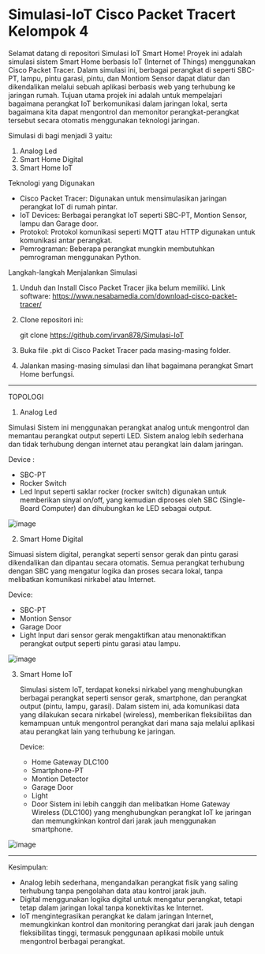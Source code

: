 # Simulasi-IoT Cisco Packet Tracert Kelompok 4
Selamat datang di repositori Simulasi IoT Smart Home! Proyek ini adalah simulasi sistem Smart Home berbasis IoT (Internet of Things) menggunakan Cisco Packet Tracer. Dalam simulasi ini, berbagai perangkat di seperti SBC-PT, lampu, pintu garasi, pintu, dan Montiom Sensor dapat diatur dan dikendalikan melalui sebuah aplikasi berbasis web yang terhubung ke jaringan rumah.
Tujuan utama projek ini adalah untuk mempelajari bagaimana perangkat IoT berkomunikasi dalam jaringan lokal, serta bagaimana kita dapat mengontrol dan memonitor perangkat-perangkat tersebut secara otomatis menggunakan teknologi jaringan.

Simulasi di bagi menjadi 3 yaitu:
1. Analog Led
2. Smart Home Digital
3. Smart Home IoT
   
Teknologi yang Digunakan
- Cisco Packet Tracer: Digunakan untuk mensimulasikan jaringan perangkat IoT di rumah pintar.
- IoT Devices: Berbagai perangkat IoT seperti SBC-PT, Montion Sensor, lampu dan Garage door.
- Protokol: Protokol komunikasi seperti MQTT atau HTTP digunakan untuk komunikasi antar perangkat.
- Pemrograman: Beberapa perangkat mungkin membutuhkan pemrograman menggunakan Python.

Langkah-langkah Menjalankan Simulasi
1. Unduh dan Install Cisco Packet Tracer jika belum memiliki.
   Link software: https://www.nesabamedia.com/download-cisco-packet-tracer/ 
2. Clone repositori ini:

   git clone https://github.com/irvan878/Simulasi-IoT
4. Buka file .pkt di Cisco Packet Tracer pada masing-masing folder.
5. Jalankan masing-masing simulasi dan lihat bagaimana perangkat Smart Home berfungsi.

-------------------------------------------------------------------------------------------------------------------------------
TOPOLOGI
1. Analog Led
  
  Simulasi Sistem ini menggunakan perangkat analog untuk mengontrol dan memantau perangkat output seperti LED. Sistem analog lebih sederhana dan tidak terhubung dengan internet atau perangkat lain dalam jaringan.
  
  Device :
  - SBC-PT
  - Rocker Switch
  - Led
  Input seperti saklar rocker (rocker switch) digunakan untuk memberikan sinyal on/off, yang kemudian diproses oleh SBC (Single-Board Computer) dan dihubungkan ke LED sebagai output.

  ![image](https://github.com/user-attachments/assets/f8b8db82-7e7d-426a-9862-8d40d3dbeadb)

2. Smart Home Digital
  
  Simuasi sistem digital, perangkat seperti sensor gerak dan pintu garasi dikendalikan dan dipantau secara otomatis. Semua perangkat terhubung dengan SBC yang mengatur logika dan proses secara lokal, tanpa melibatkan komunikasi
  nirkabel atau Internet.

  Device:
  - SBC-PT
  - Montion Sensor
  - Garage Door
  - Light
  Input dari sensor gerak mengaktifkan atau menonaktifkan perangkat output seperti pintu garasi atau lampu.

  ![image](https://github.com/user-attachments/assets/8ba9b28a-d48d-45f3-8524-39e467239f66)

3. Smart Home IoT

   Simulasi sistem IoT, terdapat koneksi nirkabel yang menghubungkan berbagai perangkat seperti sensor gerak, smartphone, dan perangkat output (pintu, lampu, garasi). Dalam sistem ini, ada komunikasi data yang dilakukan secara nirkabel      (wireless), memberikan fleksibilitas dan kemampuan untuk mengontrol perangkat dari mana saja melalui aplikasi atau perangkat lain yang terhubung ke jaringan.

   Device:
   - Home Gateway DLC100
   - Smartphone-PT
   - Montion Detector
   - Garage Door
   - Light
   - Door
   Sistem ini lebih canggih dan melibatkan Home Gateway Wireless (DLC100) yang menghubungkan perangkat IoT ke jaringan dan memungkinkan kontrol dari jarak jauh menggunakan smartphone.

![image](https://github.com/user-attachments/assets/274c9beb-b104-493f-9b05-1ef2cfcb6a38)

-------------------------------------------------------------------------------------------------------------------------------
Kesimpulan:
- Analog lebih sederhana, mengandalkan perangkat fisik yang saling terhubung tanpa pengolahan data atau kontrol jarak jauh.
- Digital menggunakan logika digital untuk mengatur perangkat, tetapi tetap dalam jaringan lokal tanpa konektivitas ke Internet.
- IoT mengintegrasikan perangkat ke dalam jaringan Internet, memungkinkan kontrol dan monitoring perangkat dari jarak jauh dengan fleksibilitas tinggi, termasuk penggunaan aplikasi mobile untuk mengontrol berbagai perangkat.
